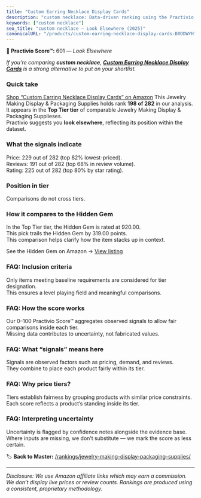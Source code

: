 ```yaml
---
title: "Custom Earring Necklace Display Cards"
description: "custom necklace: Data-driven ranking using the Practivio Score™. Positioned by quality, value, demand, findability, momentum."
keywords: ["custom necklace"]
seo_title: "custom necklace — Look Elsewhere (2025)"
canonicalURL: "/products/custom-earring-necklace-display-cards-B0DDWYH7XL/"
---
```


**🚫 Practivio Score™:** 601 — _Look Elsewhere_


*If you're comparing **custom necklace**, **[Custom Earring Necklace Display Cards](https://www.amazon.com/dp/B0DDWYH7XL?tag=practivio-20)** is a strong alternative to put on your shortlist.*
### Quick take
[Shop “Custom Earring Necklace Display Cards” on Amazon](https://www.amazon.com/dp/B0DDWYH7XL?tag=practivio-20)
This Jewelry Making Display & Packaging Supplies holds rank **198 of 282** in our analysis.  
It appears in the **Top Tier tier** of comparable Jewelry Making Display & Packaging Supplieses.  
Practivio suggests you **look elsewhere**, reflecting its position within the dataset.

### What the signals indicate
Price: 229 out of 282 (top 82% lowest-priced).  
Reviews: 191 out of 282 (top 68% in review volume).  
Rating: 225 out of 282 (top 80% by star rating).  

### Position in tier
Comparisons do not cross tiers.

### How it compares to the Hidden Gem
In the Top Tier tier, the Hidden Gem is rated at 920.00.  
This pick trails the Hidden Gem by 319.00 points.  
This comparison helps clarify how the item stacks up in context.  

See the Hidden Gem on Amazon → [View listing](https://www.amazon.com/dp/B0987Z9PW7?tag=practivio-20)

### FAQ: Inclusion criteria
Only items meeting baseline requirements are considered for tier designation.  
This ensures a level playing field and meaningful comparisons.

### FAQ: How the score works
Our 0–100 Practivio Score™ aggregates observed signals to allow fair comparisons inside each tier.  
Missing data contributes to uncertainty, not fabricated values.

### FAQ: What “signals” means here
Signals are observed factors such as pricing, demand, and reviews.  
They combine to place each product fairly within its tier.

### FAQ: Why price tiers?
Tiers establish fairness by grouping products with similar price constraints.  
Each score reflects a product’s standing inside its tier.

### FAQ: Interpreting uncertainty
Uncertainty is flagged by confidence notes alongside the evidence base.  
Where inputs are missing, we don’t substitute — we mark the score as less certain.


🏷️ **Back to Master:** [/rankings/jewelry-making-display-packaging-supplies/](/rankings/jewelry-making-display-packaging-supplies/)

---
_Disclosure: We use Amazon affiliate links which may earn a commission. We don’t display live prices or review counts. Rankings are produced using a consistent, proprietary methodology._
